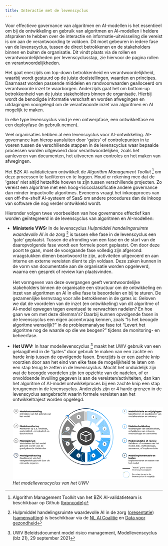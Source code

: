 ```yaml
---
title: Interactie met de levenscyclus
---
```


Voor effectieve governance van algoritmen en AI-modellen is het essentieel om bij de ontwikkeling en gebruik van algoritmen en AI-modellen i heldere afspraken te hebben over de interactie en informatie-uitwisseling die vereist is om aan de verantwoording te voldoen. Dit moet gebeuren in iedere fase van de levenscyclus, tussen de direct betrokkenen en de stakeholders binnen en buiten de organisatie. Dit vindt plaats via de rollen en verantwoordelijkheden per levenscyclusstap, zie hiervoor de pagina rollen en verantwoordelijkheden.

Het gaat enerzijds om top-down betrokkenheid en verantwoordelijkheid, waarbij wordt gestuurd op de juiste doelstellingen, waarden en principes. Daarnaast worden passende middelen en randvoorwaarden gealloceerd om verantwoorde inzet te waarborgen. Anderzijds gaat het om bottom-up betrokkenheid van de juiste stakeholders binnen de organisatie. Hierbij wordt de benodigde informatie verschaft en worden afwegingen en uitdagingen voorgelegd om de verantwoorde inzet van algoritmen en AI mogelijk te maken.

In elke type levenscyclus vind je een ontwerpfase, een ontwikkelfase en een deployfase (in gebruik nemen).

Veel organisaties hebben al een levenscyclus voor AI-ontwikkeling. AI-governance kan hierop aansluiten door 'gates' of controlepunten in te voeren tussen de verschillende stappen in de levenscyclus waar bepaalde processen worden uitgevoerd door verantwoordelijken, zoals het aanleveren van documenten, het uitvoeren van controles en het maken van afwegingen. 

Het BZK AI-validatieteam ontwikkelt de _Algorithm Management Toolkit_ [^1] om deze processen te faciliteren en te loggen. Houd er rekening mee dat de 'gates' niet altijd hetzelfde hoeven te zijn tussen verschillende projecten. Zo vereist een algoritme met een hoog-risicoclassificatie andere governance dan minder impactvolle algoritmes. Eveneens vraagt het inkoopproces van een off-the-shelf AI-systeem of SaaS om andere procedures dan de inkoop van software die nog verder ontwikkeld wordt.

Hieronder volgen twee voorbeelden van hoe governance effectief kan worden geïntegreerd in de levenscyclus van algoritmen en AI-modellen:

 * **Ministerie VWS:** In de levenscyclus _Hulpmiddel handelingsruimte waardevolle AI in de zorg_ [^2] is tussen elke fase in de levenscyclus een ‘gate’ geplaatst. Tussen de afronding van een fase en de start van de daaropvolgende fase wordt een formele poort geplaatst. Om door deze poort te gaan, moet de voorgaande fase volledig zijn afgerond: vraagstukken dienen beantwoord te zijn, activiteiten uitgevoerd en aan interne en externe vereisten dient te zijn voldaan. Deze zaken kunnen in de vorm van documentatie aan de organisatie worden opgeleverd, waarna een gesprek of review kan plaatsvinden.\
\
Het vormgeven van deze overgangen geeft verantwoordelijke stakeholders binnen de organisatie een structuur om de ontwikkeling en inzet van algoritmen en AI in elke fase te beoordelen en bij te sturen. De gezamenlijke kernvraag voor alle betrokkenen in de gates is: Geloven we dat de voordelen van de inzet (en ontwikkeling) van dit algoritme of AI-model opwegen tegen eventueel te verwachten nadelen? En hoe gaan we om met deze dilemma's? Daarbij kunnen opvolgende fasen in de levenscyclus een eigen accentvraag kennen, zoals “Is het beoogde algoritme wenselijk?” in de probleemanalyse fase tot “Levert het algoritme nog de waarde op die we beogen?” tijdens de monitoring- en beheerfase.

 * **Het UWV:** In haar modellevenscyclus [^3] maakt het UWV gebruik van een gelaagdheid in de “gates” door gebruik te maken van een zachte en harde knip tussen de opvolgende fasen. Enerzijds is er een zachte knip voorzien door aan het eind van elke fase de mogelijkheid te laten om een stap terug te zetten in de levenscyclus. Mocht het onduidelijk zijn wat de beoogde voordelen zijn ten opzichte van de nadelen, of er onvoldoende invulling gegeven is aan de vereisten/activiteiten, dan kan het algoritme of AI-model ontwikkelproces bij een zachte knip een stap terugnemen in de levenscyclus. Anderzijds zijn er 4 harde grenzen in de levenscyclus aangebracht waarin formele vereisten aan het ontwikkeltraject worden opgelegd.\
\
![Afbeelding](../../afbeeldingen/levenscyclus/modellevenscyclus_uwv.png)\
*Het modellevenscyclus van het UWV*
 



[^1]: Algorithm Management Toolkit van het BZK AI-validatieteam is beschikbaar op Github ([broncode](https://github.com/MinBZK/amt))

[^2]: Hulpmiddel handelingsruimte waardevolle AI in de zorg ([presentatie](https://nlaic.com/wp-content/uploads/2022/06/04a.-Hulpmiddel-Handelingsruimte-Waardevolle-AI-voor-gezondheid-en-zorg.pdf))([samenvatting](https://nlaic.com/wp-content/uploads/2022/08/NLAIC_AI-Lifecycle-management-in-de-zorg-samenvatting_V1.2.pdf)) is beschikbaar via de [NL AI Coalitie](https://nlaic.com/toepassingsgebied/gezondheid-en-zorg/) en [Data voor gezondheid](https://www.datavoorgezondheid.nl/wegwijzer-ai-in-de-zorg/documenten/publicaties/2021/07/15/hulpmiddel-handelingsruimte-waardevolle-ai-voor-gezondheid)

[^3]: UWV Beleidsdocument model risico management, Modellevenscyclus (blz 21), 29 september 2021
